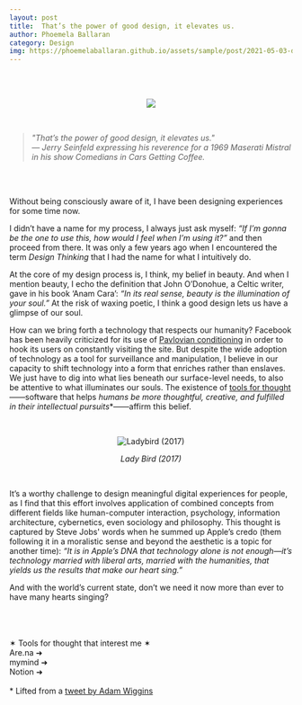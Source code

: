 ```yaml
---
layout: post
title:  That’s the power of good design, it elevates us.
author: Phoemela Ballaran
category: Design
img: https://phoemelaballaran.github.io/assets/sample/post/2021-05-03-designing-experiences/cover.jpeg
---
```

<br/><br/>
<p align="center"><img src="https://phoemelaballaran.github.io/assets/sample/post/2021-05-03-designing-experiences/cover.jpeg"/></p>
<br/>
<blockquote><i>
  "That’s the power of good design, it elevates us."<br>
  — Jerry Seinfeld expressing his reverence for a 1969 Maserati Mistral in his show Comedians in Cars Getting Coffee.
  </i></blockquote>
<br/><br/>
<p>Without being consciously aware of it, I have been designing experiences for some time now.</p>
<p>I didn’t have a name for my process, I always just ask myself: <i>“If I’m gonna be the one to use this, how would I feel when I’m using it?”</i> and then proceed from there. It was only a few years ago when I encountered the term <i>Design Thinking</i> that I had the name for what I intuitively do.</p>
<p>At the core of my design process is, I think, my belief in beauty. And when I mention beauty, I echo the definition that John O’Donohue, a Celtic writer, gave in his book ‘Anam Cara’: <i>“In its real sense, beauty is the illumination of your soul.”</i> At the risk of waxing poetic, I think a good design lets us have a glimpse of our soul.</p>
<p>How can we bring forth a technology that respects our humanity? Facebook has been heavily criticized for its use of <a href="https://en.wikipedia.org/wiki/Classical_conditioning" target="_blank">Pavlovian conditioning</a> in order to hook its users on constantly visiting the site. But despite the wide adoption of technology as a tool for surveillance and manipulation, I believe in our capacity to shift technology into a form that enriches rather than enslaves. We just have to dig into what lies beneath our surface-level needs, to also be attentive to what illuminates our souls. The existence of <a href="https://numinous.productions/ttft/" target="_blank">tools for thought</a>——software that helps <i>humans be more thoughtful, creative, and fulfilled in their intellectual pursuits</i>*——affirm this belief.</p>
<br/>
<p align="center"><img title="Ladybird (2017)" src="https://phoemelaballaran.github.io/assets/sample/post/2021-05-03-designing-experiences/lady-bird.png"/></p>
<p align="center"><i>Lady Bird (2017)</i></p>
<br/>
<p>It’s a worthy challenge to design meaningful digital experiences for people, as I find that this effort involves application of combined concepts from different fields like human-computer interaction, psychology, information architecture, cybernetics, even sociology and philosophy. This thought is captured by Steve Jobs' words when he summed up Apple’s credo (them following it in a moralistic sense and beyond the aesthetic is a topic for another time): <i>“It is in Apple’s DNA that technology alone is not enough—it’s technology married with liberal arts, married with the humanities, that yields us the results that make our heart sing.”</i></p>
<p>And with the world’s current state, don’t we need it now more than ever to have many hearts singing?</p>
<br/>
<br/>
<br>✶ Tools for thought that interest me ✶
<br><a href="https://are.na" target="_blank" style="text-decoration: none;">Are.na ➜</a>
<br><a href="https://mymind.com" target="_blank" style="text-decoration: none;">mymind ➜</a>
<br><a href="https://www.notion.so" target="_blank" style="text-decoration: none;">Notion ➜</a>
<br>
<br>
* Lifted from a <a href="https://mobile.twitter.com/_adamwiggins_/status/1388944165090865161" target="_blank">tweet by Adam Wiggins</a>
